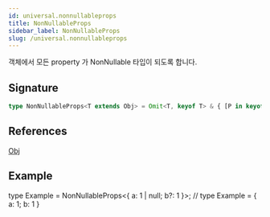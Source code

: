 ```yaml
---
id: universal.nonnullableprops
title: NonNullableProps
sidebar_label: NonNullableProps
slug: /universal.nonnullableprops
---
```






객체에서 모든 property 가 NonNullable 타입이 되도록 합니다.

## Signature

```typescript
type NonNullableProps<T extends Obj> = Omit<T, keyof T> & { [P in keyof T]-?: NonNullable<T[P]> };
```
## References
 [Obj](./universal.obj)

## Example

type Example = NonNullableProps&lt;\{ a: 1 \| null; b?: 1 \}&gt;; // type Example = \{ a: 1; b: 1 \}

